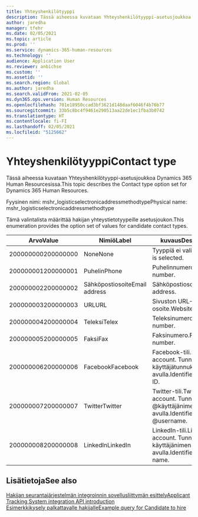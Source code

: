 ```yaml
---
title: Yhteyshenkilötyyppi
description: Tässä aiheessa kuvataan Yhteyshenkilötyyppi-asetusjoukkoa Dynamics 365 Human Resourcesissa.
author: jaredha
manager: tfehr
ms.date: 02/05/2021
ms.topic: article
ms.prod: ''
ms.service: dynamics-365-human-resources
ms.technology: ''
audience: Application User
ms.reviewer: anbichse
ms.custom: ''
ms.assetid: ''
ms.search.region: Global
ms.author: jaredha
ms.search.validFrom: 2021-02-05
ms.dyn365.ops.version: Human Resources
ms.openlocfilehash: 701e18950ccad3bf3621d148daaf6046f4b76b77
ms.sourcegitcommit: 33b5c8bc4f9461e290513aa22de1ec1fba3b0742
ms.translationtype: HT
ms.contentlocale: fi-FI
ms.lasthandoff: 02/05/2021
ms.locfileid: "5125662"
---
```

# <a name="contact-type"></a><span data-ttu-id="0c5d8-103">Yhteyshenkilötyyppi</span><span class="sxs-lookup"><span data-stu-id="0c5d8-103">Contact type</span></span>

<span data-ttu-id="0c5d8-104">Tässä aiheessa kuvataan Yhteyshenkilötyyppi-asetusjoukkoa Dynamics 365 Human Resourcesissa.</span><span class="sxs-lookup"><span data-stu-id="0c5d8-104">This topic describes the Contact type option set for Dynamics 365 Human Resources.</span></span>

<span data-ttu-id="0c5d8-105">Fyysinen nimi: mshr_logisticselectronicaddressmethodtype</span><span class="sxs-lookup"><span data-stu-id="0c5d8-105">Physical name: mshr_logisticselectronicaddressmethodtype</span></span>

<span data-ttu-id="0c5d8-106">Tämä valintalista määrittää hakijan yhteystietotyypeille asetusjoukon.</span><span class="sxs-lookup"><span data-stu-id="0c5d8-106">This enumeration provides the option set of values for candidate contact types.</span></span> 

| <span data-ttu-id="0c5d8-107">Arvo</span><span class="sxs-lookup"><span data-stu-id="0c5d8-107">Value</span></span> | <span data-ttu-id="0c5d8-108">Nimiö</span><span class="sxs-lookup"><span data-stu-id="0c5d8-108">Label</span></span> | <span data-ttu-id="0c5d8-109">kuvaus</span><span class="sxs-lookup"><span data-stu-id="0c5d8-109">Description</span></span> |
| --- | --- | --- |
| <span data-ttu-id="0c5d8-110">200000000</span><span class="sxs-lookup"><span data-stu-id="0c5d8-110">200000000</span></span> | <span data-ttu-id="0c5d8-111">None</span><span class="sxs-lookup"><span data-stu-id="0c5d8-111">None</span></span> | <span data-ttu-id="0c5d8-112">Tyyppiä ei valita.</span><span class="sxs-lookup"><span data-stu-id="0c5d8-112">No type is selected.</span></span> |
| <span data-ttu-id="0c5d8-113">200000001</span><span class="sxs-lookup"><span data-stu-id="0c5d8-113">200000001</span></span> | <span data-ttu-id="0c5d8-114">Puhelin</span><span class="sxs-lookup"><span data-stu-id="0c5d8-114">Phone</span></span> | <span data-ttu-id="0c5d8-115">Puhelinnumero</span><span class="sxs-lookup"><span data-stu-id="0c5d8-115">Telephone number.</span></span> |
| <span data-ttu-id="0c5d8-116">200000002</span><span class="sxs-lookup"><span data-stu-id="0c5d8-116">200000002</span></span> | <span data-ttu-id="0c5d8-117">Sähköpostiosoite</span><span class="sxs-lookup"><span data-stu-id="0c5d8-117">Email address</span></span> | <span data-ttu-id="0c5d8-118">Sähköpostiosoite.</span><span class="sxs-lookup"><span data-stu-id="0c5d8-118">Email address.</span></span> |
| <span data-ttu-id="0c5d8-119">200000003</span><span class="sxs-lookup"><span data-stu-id="0c5d8-119">200000003</span></span> | <span data-ttu-id="0c5d8-120">URL</span><span class="sxs-lookup"><span data-stu-id="0c5d8-120">URL</span></span> | <span data-ttu-id="0c5d8-121">Sivuston URL-osoite.</span><span class="sxs-lookup"><span data-stu-id="0c5d8-121">Website URL.</span></span> |
| <span data-ttu-id="0c5d8-122">200000004</span><span class="sxs-lookup"><span data-stu-id="0c5d8-122">200000004</span></span> | <span data-ttu-id="0c5d8-123">Teleksi</span><span class="sxs-lookup"><span data-stu-id="0c5d8-123">Telex</span></span> | <span data-ttu-id="0c5d8-124">Teleksinumero.</span><span class="sxs-lookup"><span data-stu-id="0c5d8-124">Telex number.</span></span> |
| <span data-ttu-id="0c5d8-125">200000005</span><span class="sxs-lookup"><span data-stu-id="0c5d8-125">200000005</span></span> | <span data-ttu-id="0c5d8-126">Faksi</span><span class="sxs-lookup"><span data-stu-id="0c5d8-126">Fax</span></span> | <span data-ttu-id="0c5d8-127">Faksinumero.</span><span class="sxs-lookup"><span data-stu-id="0c5d8-127">Fax number.</span></span> |
| <span data-ttu-id="0c5d8-128">200000006</span><span class="sxs-lookup"><span data-stu-id="0c5d8-128">200000006</span></span> | <span data-ttu-id="0c5d8-129">Facebook</span><span class="sxs-lookup"><span data-stu-id="0c5d8-129">Facebook</span></span> | <span data-ttu-id="0c5d8-130">Facebook-tili.</span><span class="sxs-lookup"><span data-stu-id="0c5d8-130">Facebook account.</span></span> <span data-ttu-id="0c5d8-131">Tunnistetaan käyttäjätunnuksen avulla.</span><span class="sxs-lookup"><span data-stu-id="0c5d8-131">Identified by User ID.</span></span> |
| <span data-ttu-id="0c5d8-132">200000007</span><span class="sxs-lookup"><span data-stu-id="0c5d8-132">200000007</span></span> | <span data-ttu-id="0c5d8-133">Twitter</span><span class="sxs-lookup"><span data-stu-id="0c5d8-133">Twitter</span></span> | <span data-ttu-id="0c5d8-134">Twitter-tili.</span><span class="sxs-lookup"><span data-stu-id="0c5d8-134">Twitter account.</span></span> <span data-ttu-id="0c5d8-135">Tunnistetaan @käyttäjänimen avulla.</span><span class="sxs-lookup"><span data-stu-id="0c5d8-135">Identified by @username.</span></span> |
| <span data-ttu-id="0c5d8-136">200000008</span><span class="sxs-lookup"><span data-stu-id="0c5d8-136">200000008</span></span> | <span data-ttu-id="0c5d8-137">LinkedIn</span><span class="sxs-lookup"><span data-stu-id="0c5d8-137">LinkedIn</span></span> | <span data-ttu-id="0c5d8-138">LinkedIn-tili.</span><span class="sxs-lookup"><span data-stu-id="0c5d8-138">LinkedIn account.</span></span> <span data-ttu-id="0c5d8-139">Tunnistetaan käyttäjänimen avulla.</span><span class="sxs-lookup"><span data-stu-id="0c5d8-139">Identified by user name.</span></span> |

## <a name="see-also"></a><span data-ttu-id="0c5d8-140">Lisätietoja</span><span class="sxs-lookup"><span data-stu-id="0c5d8-140">See also</span></span>

[<span data-ttu-id="0c5d8-141">Hakijan seurantajärjestelmän integroinnin sovellusliittymän esittely</span><span class="sxs-lookup"><span data-stu-id="0c5d8-141">Applicant Tracking System integration API introduction</span></span>](hr-admin-integration-ats-api-introduction.md)<br>
[<span data-ttu-id="0c5d8-142">Esimerkkikysely palkattavalle hakijalle</span><span class="sxs-lookup"><span data-stu-id="0c5d8-142">Example query for Candidate to hire</span></span>](hr-admin-integration-ats-api-candidate-to-hire-example-query.md)
